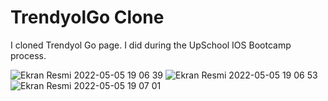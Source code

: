 # TrendyolGo Clone
 I cloned Trendyol Go page. I did during the UpSchool IOS Bootcamp process.
 
 
![Ekran Resmi 2022-05-05 19 06 39](https://user-images.githubusercontent.com/46901446/166970722-56529eb2-876a-4c0f-9762-f564875934cf.png)
![Ekran Resmi 2022-05-05 19 06 53](https://user-images.githubusercontent.com/46901446/166970732-db044797-6ccc-4e84-9ba4-062fd03e3dc5.png)
![Ekran Resmi 2022-05-05 19 07 01](https://user-images.githubusercontent.com/46901446/166970739-c73ac2bc-ab3a-4743-9046-90a2f82557d5.png)
